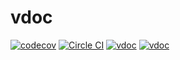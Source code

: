 # vdoc

[![codecov](https://codecov.io/gh/banama/vdoc/branch/master/graph/badge.svg)](https://codecov.io/gh/banama/vdoc)
[![Circle CI](https://circleci.com/gh/banama/vdoc/tree/master.svg?style=svg)](https://circleci.com/gh/banama/vdoc/tree/master)
[![vdoc](https://img.shields.io/npm/v/vdoc.svg)](https://github.com/banama/vdoc)
[![vdoc](https://img.shields.io/npm/l/vdoc.svg)](https://github.com/banama/vdoc)
